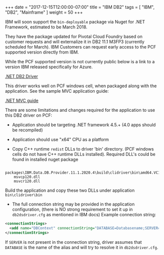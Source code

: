 +++
date = "2017-12-15T12:00:00-07:00"
title = "IBM DB2"
tags = [ "IBM", "DB2", "Mainframe" ]
weight = 50
+++


IBM will soon support the `bin-deployable` package via Nuget for .NET Framework, estimated to be March 2018.

They have the package updated for Pivotal Cloud Foundry based on customer requests and will externalize it in DB2 11.1 M3FP3 (currently scheduled for March). IBM Customers can request early access to the PCF supported version directly from IBM.

While the PCF supported version is not currently public below is a link to a version IBM released specifically for Azure.

[.NET DB2 Driver](https://www.ibm.com/developerworks/community/blogs/96960515-2ea1-4391-8170-b0515d08e4da/entry/IBMDBADONETAZURECLOUDDRIVER?lang=en)

This driver works well on PCF windows cell, when packaged along with the application.
See the sample MVC application guide:

[.NET MVC guide](https://www.ibm.com/developerworks/community/blogs/96960515-2ea1-4391-8170-b0515d08e4da/resource/DB2AZUREAPPSERVICES_WEBAPPS_USING_CLUD_DRVR.pdf?lang=en)

There are some limitations and changes required for the application to use this DB2 driver on PCF:

* Application should be targeting .NET framework 4.5.+ (4.0 apps should be recompiled)

* Application should use "x64" CPU as a platform

* Copy C++ runtime `redist` DLLs to driver 'bin' directory. (PCF windows cells do not have C++ runtime DLLs installed). Required DLL's could be found in installed nuget package   

```
  packages\IBM.Data.DB.Provider.11.1.2020.4\build\clidriver\bin\amd64.VC12.CRT\
    msvcp120.dll
    msvcr120.dll
```

Build the application and copy these two DLLs under application `bin\clidriver\bin`

* The full connection string may be provided in the application configuration, (there is NO strong requirement to set it up in `db2dsdriver.cfg` as mentioned in IBM docs) Example connection string:

```xml
<connectionStrings>
  <add name="DBContext" connectionString="DATABASE=Databasename;SERVER=servername:port;UID=Userid;PWD=password;CurrentSchema=myschema" providerName="IBM.Data.DB2" />
</connectionStrings>
```

If `SERVER` is not present in the connection string, driver assumes that `DATABASE` is the name of the alias and will try to resolve it in `db2dsdriver.cfg`.
